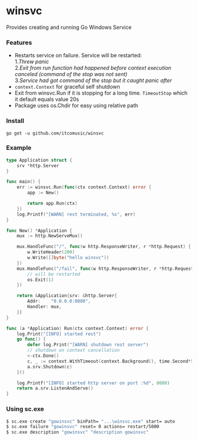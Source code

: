# winsvc
Provides creating and running Go Windows Service

### Features
- Restarts service on failure. Service will be restarted:  
1.*Threw panic*  
2.*Exit from run function had happened before context execution canceled (command of the stop was not sent)*  
3.*Service had got command of the stop but it caught panic after*
- `context.Context` for graceful self shutdown
- Exit from winsvc.Run if it is stopping for a long time. `TimeoutStop` which it default equals value 20s
- Package uses os.Chdir for easy using relative path

### Install
```go get -u github.com/itcomusic/winsvc```

### Example
```go
type Application struct {
	srv *http.Server
}

func main() {
	err := winsvc.Run(func(ctx context.Context) error {
		app := New()

		return app.Run(ctx)
	})
	log.Printf("[WARN] rest terminated, %s", err)
}

func New() *Application {
	mux := http.NewServeMux()

	mux.HandleFunc("/", func(w http.ResponseWriter, r *http.Request) {
		w.WriteHeader(200)
		w.Write([]byte("hello winsvc"))
	})
	mux.HandleFunc("/fail", func(w http.ResponseWriter, r *http.Request) {
		// will be restarted
		os.Exit(1)
	})

	return &Application{srv: &http.Server{
		Addr:    "0.0.0.0:8080",
		Handler: mux,
	}}
}

func (a *Application) Run(ctx context.Context) error {
	log.Print("[INFO] started rest")
	go func() {
		defer log.Print("[WARN] shutdown rest server")
		// shutdown on context cancellation
		<-ctx.Done()
		c, _ := context.WithTimeout(context.Background(), time.Second*5)
		a.srv.Shutdown(c)
	}()

	log.Printf("[INFO] started http server on port :%d", 8080)
	return a.srv.ListenAndServe()
}
```
### Using sc.exe
```sh
$ sc.exe create "gowinsvc" binPath= "...\winsvc.exe" start= auto
$ sc.exe failure "gowinsvc" reset= 0 actions= restart/5000
$ sc.exe description "gowinsvc" "description gowinsvc"
```

